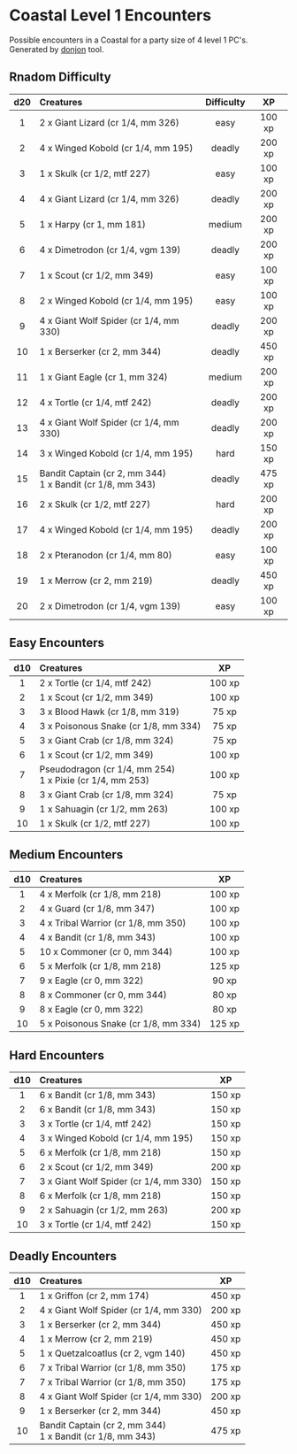 # Coastal Level 1 Encounters

Possible encounters in a Coastal for a party size of 4 level 1 PC's. Generated by [donjon](https://donjon.bin.sh/5e/random/#type=encounter) tool.


## Rnadom Difficulty

| d20 | Creatures | Difficulty | XP |
|:---:|:--------- |:----------:|:--:|
| 1 | 2 x Giant Lizard (cr 1/4, mm 326) | easy | 100 xp |
| 2 | 4 x Winged Kobold (cr 1/4, mm 195) | deadly | 200 xp |
| 3 | 1 x Skulk (cr 1/2, mtf 227) | easy | 100 xp |
| 4 | 4 x Giant Lizard (cr 1/4, mm 326) | deadly | 200 xp |
| 5 | 1 x Harpy (cr 1, mm 181) | medium | 200 xp |
| 6 | 4 x Dimetrodon (cr 1/4, vgm 139) | deadly | 200 xp |
| 7 | 1 x Scout (cr 1/2, mm 349) | easy | 100 xp |
| 8 | 2 x Winged Kobold (cr 1/4, mm 195) | easy | 100 xp |
| 9 | 4 x Giant Wolf Spider (cr 1/4, mm 330) | deadly | 200 xp |
| 10 | 1 x Berserker (cr 2, mm 344) | deadly | 450 xp |
| 11 | 1 x Giant Eagle (cr 1, mm 324) | medium | 200 xp |
| 12 | 4 x Tortle (cr 1/4, mtf 242) | deadly | 200 xp |
| 13 | 4 x Giant Wolf Spider (cr 1/4, mm 330) | deadly | 200 xp |
| 14 | 3 x Winged Kobold (cr 1/4, mm 195) | hard | 150 xp |
| 15 | Bandit Captain (cr 2, mm 344)<br>1 x Bandit (cr 1/8, mm 343) | deadly | 475 xp |
| 16 | 2 x Skulk (cr 1/2, mtf 227) | hard | 200 xp |
| 17 | 4 x Winged Kobold (cr 1/4, mm 195) | deadly | 200 xp |
| 18 | 2 x Pteranodon (cr 1/4, mm 80) | easy | 100 xp |
| 19 | 1 x Merrow (cr 2, mm 219) | deadly | 450 xp |
| 20 | 2 x Dimetrodon (cr 1/4, vgm 139) | easy | 100 xp |


## Easy Encounters

| d10 | Creatures | XP |
|:---:|:--------- |:--:|
| 1 | 2 x Tortle (cr 1/4, mtf 242)| 100 xp |
| 2 | 1 x Scout (cr 1/2, mm 349)| 100 xp |
| 3 | 3 x Blood Hawk (cr 1/8, mm 319)| 75 xp |
| 4 | 3 x Poisonous Snake (cr 1/8, mm 334)| 75 xp |
| 5 | 3 x Giant Crab (cr 1/8, mm 324)| 75 xp |
| 6 | 1 x Scout (cr 1/2, mm 349)| 100 xp |
| 7 | Pseudodragon (cr 1/4, mm 254)<br>1 x Pixie (cr 1/4, mm 253)| 100 xp |
| 8 | 3 x Giant Crab (cr 1/8, mm 324)| 75 xp |
| 9 | 1 x Sahuagin (cr 1/2, mm 263)| 100 xp |
| 10 | 1 x Skulk (cr 1/2, mtf 227)| 100 xp |


## Medium Encounters

| d10 | Creatures | XP |
|:---:|:--------- |:--:|
| 1 | 4 x Merfolk (cr 1/8, mm 218)| 100 xp |
| 2 | 4 x Guard (cr 1/8, mm 347)| 100 xp |
| 3 | 4 x Tribal Warrior (cr 1/8, mm 350)| 100 xp |
| 4 | 4 x Bandit (cr 1/8, mm 343)| 100 xp |
| 5 | 10 x Commoner (cr 0, mm 344)| 100 xp |
| 6 | 5 x Merfolk (cr 1/8, mm 218)| 125 xp |
| 7 | 9 x Eagle (cr 0, mm 322)| 90 xp |
| 8 | 8 x Commoner (cr 0, mm 344)| 80 xp |
| 9 | 8 x Eagle (cr 0, mm 322)| 80 xp |
| 10 | 5 x Poisonous Snake (cr 1/8, mm 334)| 125 xp |


## Hard Encounters

| d10 | Creatures | XP |
|:---:|:--------- |:--:|
| 1 | 6 x Bandit (cr 1/8, mm 343)| 150 xp |
| 2 | 6 x Bandit (cr 1/8, mm 343)| 150 xp |
| 3 | 3 x Tortle (cr 1/4, mtf 242)| 150 xp |
| 4 | 3 x Winged Kobold (cr 1/4, mm 195)| 150 xp |
| 5 | 6 x Merfolk (cr 1/8, mm 218)| 150 xp |
| 6 | 2 x Scout (cr 1/2, mm 349)| 200 xp |
| 7 | 3 x Giant Wolf Spider (cr 1/4, mm 330)| 150 xp |
| 8 | 6 x Merfolk (cr 1/8, mm 218)| 150 xp |
| 9 | 2 x Sahuagin (cr 1/2, mm 263)| 200 xp |
| 10 | 3 x Tortle (cr 1/4, mtf 242)| 150 xp |


## Deadly Encounters

| d10 | Creatures | XP |
|:---:|:--------- |:--:|
| 1 | 1 x Griffon (cr 2, mm 174)| 450 xp |
| 2 | 4 x Giant Wolf Spider (cr 1/4, mm 330)| 200 xp |
| 3 | 1 x Berserker (cr 2, mm 344)| 450 xp |
| 4 | 1 x Merrow (cr 2, mm 219)| 450 xp |
| 5 | 1 x Quetzalcoatlus (cr 2, vgm 140)| 450 xp |
| 6 | 7 x Tribal Warrior (cr 1/8, mm 350)| 175 xp |
| 7 | 7 x Tribal Warrior (cr 1/8, mm 350)| 175 xp |
| 8 | 4 x Giant Wolf Spider (cr 1/4, mm 330)| 200 xp |
| 9 | 1 x Berserker (cr 2, mm 344)| 450 xp |
| 10 | Bandit Captain (cr 2, mm 344)<br>1 x Bandit (cr 1/8, mm 343)| 475 xp |
